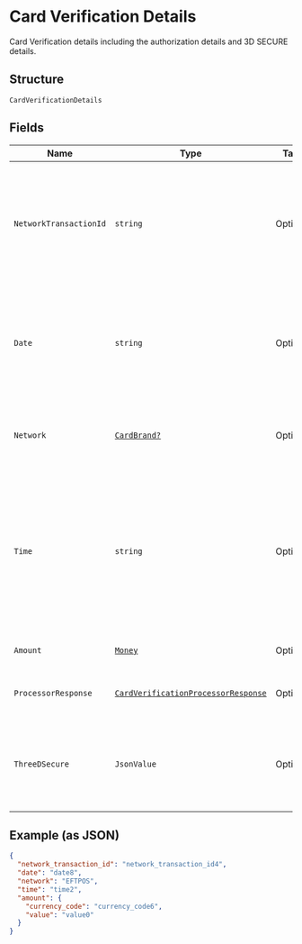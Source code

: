 
# Card Verification Details

Card Verification details including the authorization details and 3D SECURE details.

## Structure

`CardVerificationDetails`

## Fields

| Name | Type | Tags | Description |
|  --- | --- | --- | --- |
| `NetworkTransactionId` | `string` | Optional | DEPRECATED. This field is DEPRECATED. Please find the network transaction id data in the 'id' field under the 'network_transaction_reference' object instead of the 'verification' object.<br>**Constraints**: *Minimum Length*: `1`, *Maximum Length*: `1024`, *Pattern*: `^[a-zA-Z0-9-_@.:&+=*^'~#!$%()]+$` |
| `Date` | `string` | Optional | DEPRECATED. This field is DEPRECATED. Please find the date data in the 'date' field under the 'network_transaction_reference' object instead of the 'verification' object.<br>**Constraints**: *Minimum Length*: `4`, *Maximum Length*: `4`, *Pattern*: `^[0-9]+$` |
| `Network` | [`CardBrand?`](../../doc/models/card-brand.md) | Optional | The card network or brand. Applies to credit, debit, gift, and payment cards.<br>**Constraints**: *Minimum Length*: `1`, *Maximum Length*: `255`, *Pattern*: `^[A-Z_]+$` |
| `Time` | `string` | Optional | The date and time, in [Internet date and time format](https://tools.ietf.org/html/rfc3339#section-5.6). Seconds are required while fractional seconds are optional. Note: The regular expression provides guidance but does not reject all invalid dates.<br>**Constraints**: *Minimum Length*: `20`, *Maximum Length*: `64`, *Pattern*: `^[0-9]{4}-(0[1-9]\|1[0-2])-(0[1-9]\|[1-2][0-9]\|3[0-1])[T,t]([0-1][0-9]\|2[0-3]):[0-5][0-9]:([0-5][0-9]\|60)([.][0-9]+)?([Zz]\|[+-][0-9]{2}:[0-9]{2})$` |
| `Amount` | [`Money`](../../doc/models/money.md) | Optional | The currency and amount for a financial transaction, such as a balance or payment due. |
| `ProcessorResponse` | [`CardVerificationProcessorResponse`](../../doc/models/card-verification-processor-response.md) | Optional | The processor response information for payment requests, such as direct credit card transactions. |
| `ThreeDSecure` | `JsonValue` | Optional | DEPRECATED. This field is DEPRECATED. Please find the 3D secure authentication data in the 'three_d_secure' object under the 'authentication_result' object instead of the 'verification' object. |

## Example (as JSON)

```json
{
  "network_transaction_id": "network_transaction_id4",
  "date": "date8",
  "network": "EFTPOS",
  "time": "time2",
  "amount": {
    "currency_code": "currency_code6",
    "value": "value0"
  }
}
```

